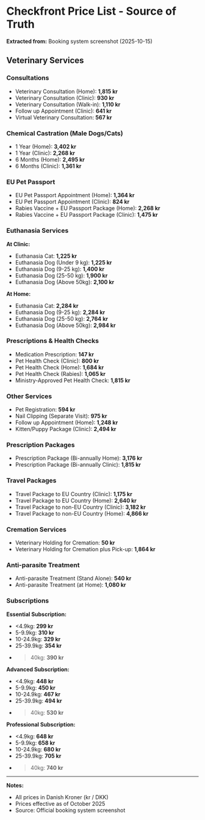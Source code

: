 # Checkfront Price List - Source of Truth

**Extracted from:** Booking system screenshot (2025-10-15)

## Veterinary Services

### Consultations
- Veterinary Consultation (Home): **1,815 kr**
- Veterinary Consultation (Clinic): **930 kr**
- Veterinary Consultation (Walk-in): **1,110 kr**
- Follow up Appointment (Clinic): **641 kr**
- Virtual Veterinary Consultation: **567 kr**

### Chemical Castration (Male Dogs/Cats)
- 1 Year (Home): **3,402 kr**
- 1 Year (Clinic): **2,268 kr**
- 6 Months (Home): **2,495 kr**
- 6 Months (Clinic): **1,361 kr**

### EU Pet Passport
- EU Pet Passport Appointment (Home): **1,364 kr**
- EU Pet Passport Appointment (Clinic): **824 kr**
- Rabies Vaccine + EU Passport Package (Home): **2,268 kr**
- Rabies Vaccine + EU Passport Package (Clinic): **1,475 kr**

### Euthanasia Services

**At Clinic:**
- Euthanasia Cat: **1,225 kr**
- Euthanasia Dog (Under 9 kg): **1,225 kr**
- Euthanasia Dog (9-25 kg): **1,400 kr**
- Euthanasia Dog (25-50 kg): **1,900 kr**
- Euthanasia Dog (Above 50kg): **2,100 kr**

**At Home:**
- Euthanasia Cat: **2,284 kr**
- Euthanasia Dog (9-25 kg): **2,284 kr**
- Euthanasia Dog (25-50 kg): **2,764 kr**
- Euthanasia Dog (Above 50kg): **2,984 kr**

### Prescriptions & Health Checks
- Medication Prescription: **147 kr**
- Pet Health Check (Clinic): **800 kr**
- Pet Health Check (Home): **1,684 kr**
- Pet Health Check (Rabies): **1,065 kr**
- Ministry-Approved Pet Health Check: **1,815 kr**

### Other Services
- Pet Registration: **594 kr**
- Nail Clipping (Separate Visit): **975 kr**
- Follow up Appointment (Home): **1,248 kr**
- Kitten/Puppy Package (Clinic): **2,494 kr**

### Prescription Packages
- Prescription Package (Bi-annually Home): **3,176 kr**
- Prescription Package (Bi-annually Clinic): **1,815 kr**

### Travel Packages
- Travel Package to EU Country (Clinic): **1,175 kr**
- Travel Package to EU Country (Home): **2,640 kr**
- Travel Package to non-EU Country (Clinic): **3,182 kr**
- Travel Package to non-EU Country (Home): **4,866 kr**

### Cremation Services
- Veterinary Holding for Cremation: **50 kr**
- Veterinary Holding for Cremation plus Pick-up: **1,864 kr**

### Anti-parasite Treatment
- Anti-parasite Treatment (Stand Alone): **540 kr**
- Anti-parasite Treatment (at Home): **1,080 kr**

### Subscriptions

**Essential Subscription:**
- <4.9kg: **299 kr**
- 5-9.9kg: **310 kr**
- 10-24.9kg: **329 kr**
- 25-39.9kg: **354 kr**
- >40kg: **390 kr**

**Advanced Subscription:**
- <4.9kg: **448 kr**
- 5-9.9kg: **450 kr**
- 10-24.9kg: **467 kr**
- 25-39.9kg: **494 kr**
- >40kg: **530 kr**

**Professional Subscription:**
- <4.9kg: **648 kr**
- 5-9.9kg: **658 kr**
- 10-24.9kg: **680 kr**
- 25-39.9kg: **705 kr**
- >40kg: **740 kr**

---

**Notes:**
- All prices in Danish Kroner (kr / DKK)
- Prices effective as of October 2025
- Source: Official booking system screenshot
